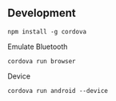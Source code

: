 

## Development

```
npm install -g cordova
```

Emulate Bluetooth

```
cordova run browser
```

Device

```
cordova run android --device
```
